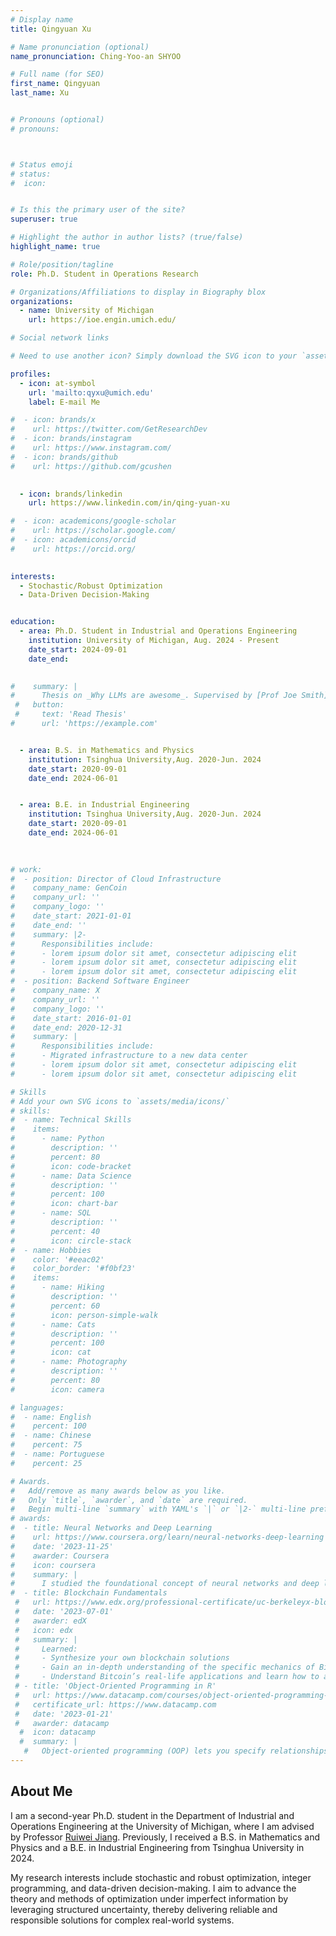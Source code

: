 ```yaml
---
# Display name
title: Qingyuan Xu

# Name pronunciation (optional)
name_pronunciation: Ching-Yoo-an SHYOO 

# Full name (for SEO)
first_name: Qingyuan
last_name: Xu


# Pronouns (optional)
# pronouns: 



# Status emoji
# status:
#  icon: 


# Is this the primary user of the site?
superuser: true

# Highlight the author in author lists? (true/false)
highlight_name: true

# Role/position/tagline
role: Ph.D. Student in Operations Research

# Organizations/Affiliations to display in Biography blox
organizations:
  - name: University of Michigan
    url: https://ioe.engin.umich.edu/

# Social network links

# Need to use another icon? Simply download the SVG icon to your `assets/media/icons/` folder.

profiles:
  - icon: at-symbol
    url: 'mailto:qyxu@umich.edu'
    label: E-mail Me

#  - icon: brands/x
#    url: https://twitter.com/GetResearchDev
#  - icon: brands/instagram
#    url: https://www.instagram.com/
#  - icon: brands/github
#    url: https://github.com/gcushen

 
  - icon: brands/linkedin
    url: https://www.linkedin.com/in/qing-yuan-xu

#  - icon: academicons/google-scholar
#    url: https://scholar.google.com/
#  - icon: academicons/orcid
#    url: https://orcid.org/

 
interests:
  - Stochastic/Robust Optimization
  - Data-Driven Decision-Making


education:
  - area: Ph.D. Student in Industrial and Operations Engineering   		
    institution: University of Michigan, Aug. 2024 - Present
    date_start: 2024-09-01
    date_end: 
    

#    summary: |
#      Thesis on _Why LLMs are awesome_. Supervised by [Prof Joe Smith](https://example.com). Presented papers at 5 IEEE conferences with the contributions being published in 2 Springer journals.
 #   button:
 #     text: 'Read Thesis'
#      url: 'https://example.com'


  - area: B.S. in Mathematics and Physics
    institution: Tsinghua University,Aug. 2020-Jun. 2024
    date_start: 2020-09-01
    date_end: 2024-06-01


  - area: B.E. in Industrial Engineering
    institution: Tsinghua University,Aug. 2020-Jun. 2024
    date_start: 2020-09-01
    date_end: 2024-06-01
 
      

# work:
#  - position: Director of Cloud Infrastructure
#    company_name: GenCoin
#    company_url: ''
#    company_logo: ''
#    date_start: 2021-01-01
#    date_end: ''
#    summary: |2-
#      Responsibilities include:
#      - lorem ipsum dolor sit amet, consectetur adipiscing elit
#      - lorem ipsum dolor sit amet, consectetur adipiscing elit
#      - lorem ipsum dolor sit amet, consectetur adipiscing elit
#  - position: Backend Software Engineer
#    company_name: X
#    company_url: ''
#    company_logo: ''
#    date_start: 2016-01-01
#    date_end: 2020-12-31
#    summary: |
#      Responsibilities include:
#      - Migrated infrastructure to a new data center
#      - lorem ipsum dolor sit amet, consectetur adipiscing elit
#      - lorem ipsum dolor sit amet, consectetur adipiscing elit

# Skills
# Add your own SVG icons to `assets/media/icons/`
# skills:
#  - name: Technical Skills
#    items:
#      - name: Python
#        description: ''
#        percent: 80
#        icon: code-bracket
#      - name: Data Science
#        description: ''
#        percent: 100
#        icon: chart-bar
#      - name: SQL
#        description: ''
#        percent: 40
#        icon: circle-stack
#  - name: Hobbies
#    color: '#eeac02'
#    color_border: '#f0bf23'
#    items:
#      - name: Hiking
#        description: ''
#        percent: 60
#        icon: person-simple-walk
#      - name: Cats
#        description: ''
#        percent: 100
#        icon: cat
#      - name: Photography
#        description: ''
#        percent: 80
#        icon: camera

# languages:
#  - name: English
#    percent: 100
#  - name: Chinese
#    percent: 75
#  - name: Portuguese
#    percent: 25

# Awards.
#   Add/remove as many awards below as you like.
#   Only `title`, `awarder`, and `date` are required.
#   Begin multi-line `summary` with YAML's `|` or `|2-` multi-line prefix and indent 2 spaces below.
# awards:
#  - title: Neural Networks and Deep Learning
#    url: https://www.coursera.org/learn/neural-networks-deep-learning
#    date: '2023-11-25'
#    awarder: Coursera
#    icon: coursera
#    summary: |
#      I studied the foundational concept of neural networks and deep learning. By the end, I was familiar with the significant technological trends driving the rise of deep learning; build, train, and apply fully connected deep neural networks; implement efficient (vectorized) neural networks; identify key parameters in a neural network’s architecture; and apply deep learning to your own applications.
#  - title: Blockchain Fundamentals
 #   url: https://www.edx.org/professional-certificate/uc-berkeleyx-blockchain-fundamentals
 #   date: '2023-07-01'
 #   awarder: edX
 #   icon: edx
 #   summary: |
 #     Learned:
 #     - Synthesize your own blockchain solutions
 #     - Gain an in-depth understanding of the specific mechanics of Bitcoin
 #     - Understand Bitcoin’s real-life applications and learn how to attack and destroy Bitcoin, Ethereum, smart contracts and Dapps, and alternatives to Bitcoin’s Proof-of-Work consensus algorithm
 # - title: 'Object-Oriented Programming in R'
 #   url: https://www.datacamp.com/courses/object-oriented-programming-with-s3-and-r6-in-r
 #   certificate_url: https://www.datacamp.com
 #   date: '2023-01-21'
 #   awarder: datacamp
  #  icon: datacamp
  #  summary: |
   #   Object-oriented programming (OOP) lets you specify relationships between functions and the objects that they can act on, helping you manage complexity in your code. This is an intermediate level course, providing an introduction to OOP, using the S3 and R6 systems. S3 is a great day-to-day R programming tool that simplifies some of the functions that you write. R6 is especially useful for industry-specific analyses, working with web APIs, and building GUIs.
---
```



## About Me

I am a second-year Ph.D. student in the Department of Industrial and Operations Engineering at the University of Michigan, where I am advised by Professor [Ruiwei Jiang](https://sites.google.com/site/ruiweijianguf/). Previously, I received a B.S. in Mathematics and Physics and a B.E. in Industrial Engineering from Tsinghua University in 2024.

My research interests include stochastic and robust optimization, integer programming, and data-driven decision-making. I aim to advance the theory and methods of optimization under imperfect information by leveraging structured uncertainty, thereby delivering reliable and responsible solutions for complex real-world systems.
